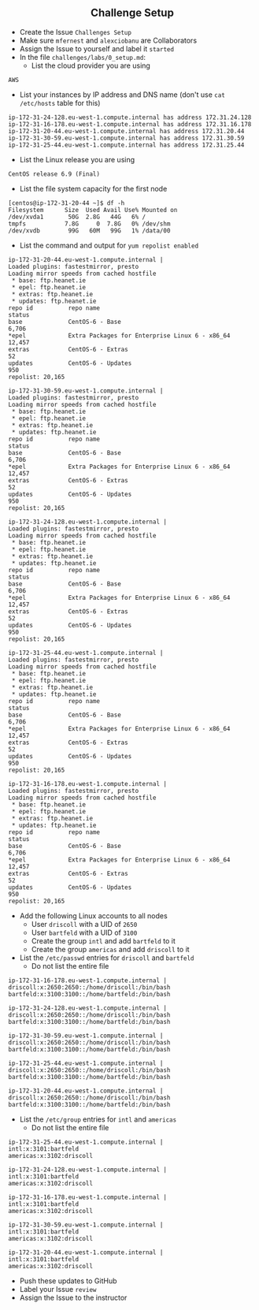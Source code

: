## <center> Challenge Setup

* Create the Issue `Challenges Setup`
* Make sure `mfernest` and `alexciobanu` are Collaborators
* Assign the Issue to yourself and label it `started`
* In the file `challenges/labs/0_setup.md`:
  * List the cloud provider you are using 
```
AWS
```
  * List your instances by IP address and DNS name (don't use `cat /etc/hosts` table for this)
```
ip-172-31-24-128.eu-west-1.compute.internal has address 172.31.24.128
ip-172-31-16-178.eu-west-1.compute.internal has address 172.31.16.178
ip-172-31-20-44.eu-west-1.compute.internal has address 172.31.20.44
ip-172-31-30-59.eu-west-1.compute.internal has address 172.31.30.59
ip-172-31-25-44.eu-west-1.compute.internal has address 172.31.25.44

```
  * List the Linux release you are using 
```
CentOS release 6.9 (Final)

```
  * List the file system capacity for the first node 
```
[centos@ip-172-31-20-44 ~]$ df -h
Filesystem      Size  Used Avail Use% Mounted on
/dev/xvda1       50G  2.8G   44G   6% /
tmpfs           7.8G     0  7.8G   0% /dev/shm
/dev/xvdb        99G   60M   99G   1% /data/00

```
  * List the command and output for `yum repolist enabled` 
```
ip-172-31-20-44.eu-west-1.compute.internal | 
Loaded plugins: fastestmirror, presto
Loading mirror speeds from cached hostfile
 * base: ftp.heanet.ie
 * epel: ftp.heanet.ie
 * extras: ftp.heanet.ie
 * updates: ftp.heanet.ie
repo id          repo name                                                status
base             CentOS-6 - Base                                           6,706
*epel            Extra Packages for Enterprise Linux 6 - x86_64           12,457
extras           CentOS-6 - Extras                                            52
updates          CentOS-6 - Updates                                          950
repolist: 20,165

ip-172-31-30-59.eu-west-1.compute.internal | 
Loaded plugins: fastestmirror, presto
Loading mirror speeds from cached hostfile
 * base: ftp.heanet.ie
 * epel: ftp.heanet.ie
 * extras: ftp.heanet.ie
 * updates: ftp.heanet.ie
repo id          repo name                                                status
base             CentOS-6 - Base                                           6,706
*epel            Extra Packages for Enterprise Linux 6 - x86_64           12,457
extras           CentOS-6 - Extras                                            52
updates          CentOS-6 - Updates                                          950
repolist: 20,165

ip-172-31-24-128.eu-west-1.compute.internal |
Loaded plugins: fastestmirror, presto
Loading mirror speeds from cached hostfile
 * base: ftp.heanet.ie
 * epel: ftp.heanet.ie
 * extras: ftp.heanet.ie
 * updates: ftp.heanet.ie
repo id          repo name                                                status
base             CentOS-6 - Base                                           6,706
*epel            Extra Packages for Enterprise Linux 6 - x86_64           12,457
extras           CentOS-6 - Extras                                            52
updates          CentOS-6 - Updates                                          950
repolist: 20,165

ip-172-31-25-44.eu-west-1.compute.internal | 
Loaded plugins: fastestmirror, presto
Loading mirror speeds from cached hostfile
 * base: ftp.heanet.ie
 * epel: ftp.heanet.ie
 * extras: ftp.heanet.ie
 * updates: ftp.heanet.ie
repo id          repo name                                                status
base             CentOS-6 - Base                                           6,706
*epel            Extra Packages for Enterprise Linux 6 - x86_64           12,457
extras           CentOS-6 - Extras                                            52
updates          CentOS-6 - Updates                                          950
repolist: 20,165

ip-172-31-16-178.eu-west-1.compute.internal |
Loaded plugins: fastestmirror, presto
Loading mirror speeds from cached hostfile
 * base: ftp.heanet.ie
 * epel: ftp.heanet.ie
 * extras: ftp.heanet.ie
 * updates: ftp.heanet.ie
repo id          repo name                                                status
base             CentOS-6 - Base                                           6,706
*epel            Extra Packages for Enterprise Linux 6 - x86_64           12,457
extras           CentOS-6 - Extras                                            52
updates          CentOS-6 - Updates                                          950
repolist: 20,165

```
* Add the following Linux accounts to all nodes
  * User `driscoll` with a UID of `2650`
  * User `bartfeld` with a UID of `3100`
  * Create the group `intl` and add `bartfeld` to it
  * Create the group `americas` and add `driscoll` to it
* List the `/etc/passwd` entries for `driscoll` and `bartfeld` 
  * Do not list the entire file
```
ip-172-31-16-178.eu-west-1.compute.internal | 
driscoll:x:2650:2650::/home/driscoll:/bin/bash
bartfeld:x:3100:3100::/home/bartfeld:/bin/bash

ip-172-31-24-128.eu-west-1.compute.internal | 
driscoll:x:2650:2650::/home/driscoll:/bin/bash
bartfeld:x:3100:3100::/home/bartfeld:/bin/bash

ip-172-31-30-59.eu-west-1.compute.internal |
driscoll:x:2650:2650::/home/driscoll:/bin/bash
bartfeld:x:3100:3100::/home/bartfeld:/bin/bash

ip-172-31-25-44.eu-west-1.compute.internal |
driscoll:x:2650:2650::/home/driscoll:/bin/bash
bartfeld:x:3100:3100::/home/bartfeld:/bin/bash

ip-172-31-20-44.eu-west-1.compute.internal |
driscoll:x:2650:2650::/home/driscoll:/bin/bash
bartfeld:x:3100:3100::/home/bartfeld:/bin/bash

```

* List the `/etc/group` entries for `intl` and `americas` 
  * Do not list the entire file
```
ip-172-31-25-44.eu-west-1.compute.internal | 
intl:x:3101:bartfeld
americas:x:3102:driscoll

ip-172-31-24-128.eu-west-1.compute.internal |
intl:x:3101:bartfeld
americas:x:3102:driscoll

ip-172-31-16-178.eu-west-1.compute.internal |
intl:x:3101:bartfeld
americas:x:3102:driscoll

ip-172-31-30-59.eu-west-1.compute.internal | 
intl:x:3101:bartfeld
americas:x:3102:driscoll

ip-172-31-20-44.eu-west-1.compute.internal | 
intl:x:3101:bartfeld
americas:x:3102:driscoll

```

* Push these updates to GitHub 
* Label your Issue `review` 
* Assign the Issue to the instructor

